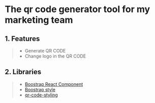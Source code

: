 # The qr code generator tool for my marketing team

## 1. Features

> <ul>
>  <li>Generate QR CODE</li>
>  <li>Change logo in the QR CODE</li>
> </ul>

## 2. Libraries

> <ul>
>  <li><a href="https://react-bootstrap.github.io/">Boostrap React Component</a></li>
>  <li><a href="https://getbootstrap.com/">Boostrap style</a></li>
>  <li><a href="https://www.npmjs.com/package/qr-code-styling">qr-code-styling</a></li>
> </ul>
